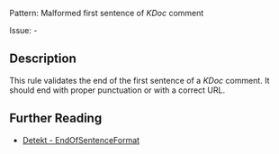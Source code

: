 Pattern: Malformed first sentence of _KDoc_ comment

Issue: -

## Description

This rule validates the end of the first sentence of a _KDoc_ comment. It should end with proper punctuation or with a correct URL.

## Further Reading

* [Detekt - EndOfSentenceFormat](https://arturbosch.github.io/detekt/comments.html#endofsentenceformat)